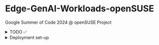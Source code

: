 # Edge-GenAI-Workloads-openSUSE
Google Summer of Code 2024 @ openSUSE Project

<details>


<summary> TODO ✅ </summary> 

- [ ] Fix local rancher cluster issue 
- [ ] Raise PR for openSUSE News
- [ ] Try Podman approach 
- [ ] Refactor codebase 
- [ ] Add more tests
- [ ] Add more documentation
- [ ] Fix local document caache issue

</details>


<details> 

<summary> Deployment set-up </summary>


### setting up rancher on a single docker node 

```bash
docker run -d --restart=unless-stopped \
  -p 80:80 -p 443:443 \
  --privileged \
  rancher/rancher:v.2.8.4
```




### setting up a custom k3s cluster   

```bash
curl -sfL https://get.k3s.io | \
        INSTALL_K3S_VERSION=v1.27.15+k3s2 \
        INSTALL_K3S_EXEC='server --cluster-init --write-kubeconfig-mode=644' \
        INSTALL_K3S_NAME='k3s-ollama' \
        INSTALL_K3S_BIN_DIR='/home/rudraksh/k3s' \
        sh -s -
```

</details>